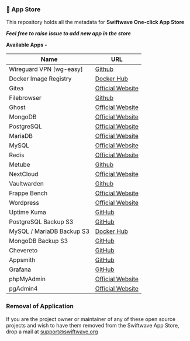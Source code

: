 ### 🏪 App Store

This repository holds all the metadata for **Swiftwave One-click App Store**

_**Feel free to raise issue to add new app in the store**_

**Available Apps -**

| Name                      | URL                                                                                 |
| ------------------------- | ----------------------------------------------------------------------------------- |
| Wireguard VPN [wg-easy]   | [Github](https://github.com/wg-easy/wg-easy)                                        |
| Docker Image Registry     | [Docker Hub](https://hub.docker.com/_/registry)                                     |
| Gitea                     | [Official Website](https://about.gitea.com/)                                        |
| Filebrowser               | [Github](https://github.com/filebrowser/filebrowser)                                |
| Ghost                     | [Official Website](https://ghost.org/)                                              |
| MongoDB                   | [Official Website](https://www.mongodb.com/)                                        |
| PostgreSQL                | [Official Website](https://www.postgresql.org/)                                     |
| MariaDB                   | [Official Website](https://mariadb.org/)                                            |
| MySQL                     | [Official Website](https://www.mysql.com/)                                          |
| Redis                     | [Official Website](https://redis.com/)                                              |
| Metube                    | [Github](https://github.com/alexta69/metube)                                        |
| NextCloud                 | [Official Website](https://nextcloud.com/)                                          |
| Vaultwarden               | [Github](https://github.com/dani-garcia/vaultwarden)                                |
| Frappe Bench              | [Official Website](https://frappeframework.com/)                                    |
| Wordpress                 | [Official Website](https://wordpress.com/)                                          |
| Uptime Kuma               | [GitHub](https://github.com/louislam/uptime-kuma)                                   |
| PostgreSQL Backup S3      | [GitHub](https://github.com/eeshugerman/postgres-backup-s3)                         |
| MySQL / MariaDB Backup S3 | [Docker Hub](https://hub.docker.com/r/databack/mysql-backup)                        |
| MongoDB Backup S3         | [GitHub](https://github.com/swiftwave-org/app-store/tree/main/build/mongodb-backup) |
| Chevereto                 | [GitHub](https://github.com/chevereto/chevereto)                                    |
| Appsmith                  | [GitHub](https://github.com/appsmithorg/appsmith)                                   |
| Grafana                   | [GitHub](https://github.com/grafana/grafana)                                        |
| phpMyAdmin                | [Official Website](https://www.phpmyadmin.net/)                                     |
| pgAdmin4                  | [Official Website](https://www.pgadmin.org/)                                        |

### Removal of Application
If you are the project owner or maintainer of any of these open source projects and wish to have them removed from the Swiftwave App Store, drop a mail at [support@swiftwave.org](mailto:support@swiftwave.org)